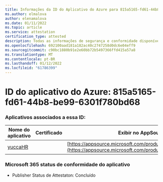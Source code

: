 ```yaml
---
title: Informações da ID do Aplicativo do Azure para 815a5165-fd61-44b8-be99-6301f780bd68
ms.author: elmalova
author: elenamalova
ms.date: 01/11/2022
ms.topic: article
ms.service: attestation
certification_type: attested
description: Todas as informações de segurança e conformidade disponíveis para 815a5165-fd61-44b8-be99-6301f780bd68.
ms.openlocfilehash: 692100aad181a182ac40c2747258d0dc6e04eff9
ms.sourcegitcommit: c90bc1880b91e2e60bb72b5497366ffd415a57a8
ms.translationtype: MT
ms.contentlocale: pt-BR
ms.lasthandoff: 01/12/2022
ms.locfileid: "61786399"
---
```

# <a name="azure-app-id-815a5165-fd61-44b8-be99-6301f780bd68"></a>ID do aplicativo do Azure: 815a5165-fd61-44b8-be99-6301f780bd68


### <a name="apps-associated-with-this-id"></a>Aplicativos associados a essa ID:
| **Nome do aplicativo** | **Certificado** | **Exibir no AppSource** |
|--------------|---------------|-----------------------|
| [yuccaHR](https://docs.microsoft.com/microsoft-365-app-certification/forward/WA200003242) |  | [https://appsource.microsoft.com/product/office/WA200003242](https://appsource.microsoft.com/product/office/WA200003242) |

### <a name="microsoft-365-app-compliance-status"></a>Microsoft 365 status de conformidade do aplicativo
- Publisher Status de Attestaton: Concluído
